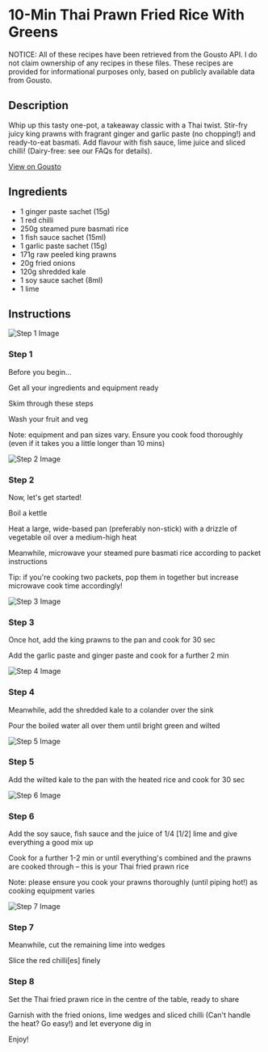 # 10-Min Thai Prawn Fried Rice With Greens

NOTICE: All of these recipes have been retrieved from the Gousto API. I do not claim ownership of any recipes in these files. These recipes are provided for informational purposes only, based on publicly available data from Gousto.

## Description

Whip up this tasty one-pot, a takeaway classic with a Thai twist. Stir-fry juicy king prawns with fragrant ginger and garlic paste (no chopping!) and ready-to-eat basmati. Add flavour with fish sauce, lime juice and sliced chilli! (Dairy-free: see our FAQs for details).

[View on Gousto](https://www.gousto.co.uk/recipes/cookbook/10-min-thai-prawn-fried-rice-with-greens)

## Ingredients

- 1 ginger paste sachet (15g)
- 1 red chilli
- 250g steamed pure basmati rice
- 1 fish sauce sachet (15ml)
- 1 garlic paste sachet (15g)
- 171g raw peeled king prawns
- 20g fried onions
- 120g shredded kale
- 1 soy sauce sachet (8ml)
- 1 lime

## Instructions

![Step 1 Image](https://production-media.gousto.co.uk/cms/recipe-step-image/1564.-step-1.a-x200.jpg)

### Step 1

Before you begin...


Get all your ingredients and equipment ready


Skim through these steps


Wash your fruit and veg


Note: equipment and pan sizes vary. Ensure you cook food thoroughly (even if it takes you a little longer than 10 mins)

![Step 2 Image](https://production-media.gousto.co.uk/cms/recipe-step-image/1564.-step-2-x200.jpg)

### Step 2

Now, let's get started!


Boil a kettle


Heat a large, wide-based pan (preferably non-stick) with a drizzle of vegetable oil over a medium-high heat


Meanwhile, microwave your&nbsp;steamed pure basmati rice&nbsp;according to packet instructions


Tip: if you're cooking two packets, pop them in together but increase microwave cook time accordingly!

![Step 3 Image](https://production-media.gousto.co.uk/cms/recipe-step-image/1564.-step-3-x200.jpg)

### Step 3

Once hot, add the king prawns&nbsp;to the pan and cook for 30 sec


Add the garlic paste and ginger paste and cook for a further 2 min

![Step 4 Image](https://production-media.gousto.co.uk/cms/recipe-step-image/1564.-step-4-x200.jpg)

### Step 4

Meanwhile, add the&nbsp;shredded kale&nbsp;to a colander over the sink


Pour the&nbsp;boiled water&nbsp;all over them until bright green and wilted&nbsp;

![Step 5 Image](https://production-media.gousto.co.uk/cms/recipe-step-image/1564.-step-5-x200.jpg)

### Step 5

Add the wilted kale&nbsp;to the pan with the heated rice and cook for 30 sec

![Step 6 Image](https://production-media.gousto.co.uk/cms/recipe-step-image/1564.-step-6-x200.jpg)

### Step 6

Add the&nbsp;soy sauce,&nbsp;fish sauce&nbsp;and the juice of 1/4<span class="text-danger">&nbsp;[1/2]</span>&nbsp;lime&nbsp;and give everything a good mix up


Cook for a further 1-2 min or until everything's combined and the prawns are cooked through &ndash; this is your&nbsp;Thai fried prawn rice


Note: please ensure you cook your prawns thoroughly (until piping hot!) as cooking equipment varies

![Step 7 Image](https://production-media.gousto.co.uk/cms/recipe-step-image/1564.-step-7-x200.jpg)

### Step 7

Meanwhile, cut the remaining lime into wedges


Slice the red&nbsp;chilli<span class="text-danger">[es]</span> finely

### Step 8

Set the Thai fried prawn rice in the centre of the table, ready to share


Garnish with the fried&nbsp;onions, lime wedges and sliced chilli&nbsp;(Can't handle the heat? Go easy!) and let everyone dig in


Enjoy!


&nbsp;

